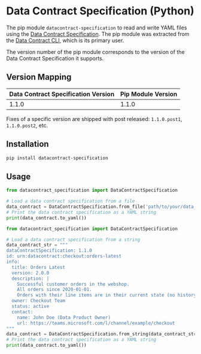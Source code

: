 # Data Contract Specification (Python)

The pip module `datacontract-specification` to read and write YAML files using the [Data Contract Specification](https://datacontract.com). The pip module was extracted from the [Data Contract CLI](https://github.com/datacontract/datacontract-cli), which is its primary user.

The version number of the pip module corresponds to the version of the Data Contract Specification it supports.

## Version Mapping

| Data Contract Specification Version | Pip Module Version |
|-------------------------------------|--------------------|
| 1.1.0                               | 1.1.0              |

Fixes of a specific version are shipped with post released: `1.1.0.post1`, `1.1.0.post2`, etc.

## Installation

```bash
pip install datacontract-specification
```

## Usage

```python
from datacontract_specification import DataContractSpecification

# Load a data contract specification from a file
data_contract = DataContractSpecification.from_file('path/to/your/data_contract.yaml')
# Print the data contract specification as a YAML string
print(data_contract.to_yaml())
```

```python
from datacontract_specification import DataContractSpecification

# Load a data contract specification from a string
data_contract_str = """
dataContractSpecification: 1.1.0
id: urn:datacontract:checkout:orders-latest
info:
  title: Orders Latest
  version: 2.0.0
  description: |
    Successful customer orders in the webshop.
    All orders since 2020-01-01.
    Orders with their line items are in their current state (no history included).
  owner: Checkout Team
  status: active
  contact:
    name: John Doe (Data Product Owner)
    url: https://teams.microsoft.com/l/channel/example/checkout
"""
data_contract = DataContractSpecification.from_string(data_contract_str)
# Print the data contract specification as a YAML string
print(data_contract.to_yaml())
```
